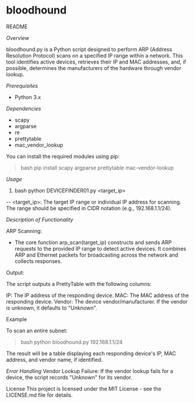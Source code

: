 # bloodhound

README 

*Overview*

bloodhound.py is a Python script designed to perform ARP (Address Resolution Protocol) scans on a specified IP range within a network. This tool identifies active devices, retrieves their IP and MAC addresses, and, if possible, determines the manufacturers of the hardware through vendor lookup.

*Prerequisites*

- Python 3.x

*Dependencies*

- scapy
- argparse
- re 
- prettytable
- mac_vendor_lookup

You can install the required modules using pip:

 > bash pip install scapy argparse prettytable mac-vendor-lookup

*Usage*

1. bash python DEVICEFINDER01.py <target_ip>

-- <target_ip>: The target IP range or individual IP address for scanning. The range should be specified in CIDR notation (e.g., 192.168.1.1/24).

*Description of Functionality*

ARP Scanning:

- The core function arp_scan(target_ip) constructs and sends ARP requests to the provided IP range to detect active devices. It combines ARP and Ethernet packets for broadcasting across the network and collects responses.

Output:

The script outputs a PrettyTable with the following columns:

IP: The IP address of the responding device.
MAC: The MAC address of the responding device.
Vendor: The device vendor/manufacturer. If the vendor is unknown, it defaults to "Unknown".

Example

To scan an entire subnet:

 > bash python bloodhound.py 192.168.1.1/24

The result will be a table displaying each responding device's IP, MAC address, and vendor name, if identified.

*Error Handling*
Vendor Lookup Failure: If the vendor lookup fails for a device, the script records "Unknown" for its vendor.


License
This project is licensed under the MIT License - see the LICENSE.md file for details.
